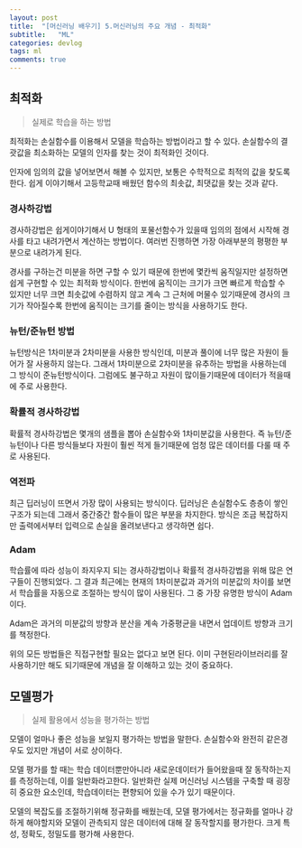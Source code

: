 ```yaml
---
layout: post
title:  "[머신러닝 배우기] 5.머신러닝의 주요 개념 - 최적화"
subtitle:   "ML"
categories: devlog
tags: ml
comments: true
---
```


## 최적화

> 실제로 학습을 하는 방법

최적화는 손실함수를 이용해서 모델을 학습하는 방법이라고 할 수 있다. 손실함수의 결괏값을 최소화하는 모델의 인자를 찾는 것이 최적화인 것이다.

인자에 임의의 값을 넣어보면서 해볼 수 있지만, 보통은 수학적으로 최적의 값을 찾도록 한다. 쉽게 이야기해서 고등학교때 배웠던 함수의 최솟값, 최댓값을 찾는 것과 같다.

### 경사하강법

경사하강법은 쉽게이야기해서 U 형태의 포물선함수가 있을때 임의의 점에서 시작해 경사를 타고 내려가면서 계산하는 방법이다. 여러번 진행하면 가장 아래부분의 평평한 부분으로 내려가게 된다.

경사를 구하는건 미분을 하면 구할 수 있기 때문에 한번에 몇칸씩 움직일지만 설정하면 쉽게 구현할 수 있는 최적화 방식이다. 한번에 움직이는 크기가 크면 빠르게 학습할 수 있지만 너무 크면 최솟값에 수렴하지 않고 계속 그 근처에 머물수 있기때문에 경사의 크기가 작아질수록 한번에 움직이는 크기를 줄이는 방식을 사용하기도 한다.

### 뉴턴/준뉴턴 방법

뉴턴방식은 1차미분과 2차미분을 사용한 방식인데, 미분과 풀이에 너무 많은 자원이 들어가 잘 사용하지 않는다. 그래서 1차미분으로 2차미분을 유추하는 방법을 사용하는데 그 방식이 준뉴턴방식이다. 그럼에도 불구하고 자원이 많이들기때문에 데이터가 적을때에 주로 사용한다.

### 확률적 경사하강법

확률적 경사하강법은 몇개의 샘플을 뽑아 손실함수와 1차미분값을 사용한다. 즉 뉴턴/준뉴턴이나 다른 방식들보다 자원이 훨씬 적게 들기때문에 엄청 많은 데이터를 다룰 때 주로 사용된다.

### 역전파

최근 딥러닝이 뜨면서 가장 많이 사용되는 방식이다. 딥러닝은 손실함수도 층층이 쌓인 구조가 되는데 그래서 중간중간 함수들이 많은 부분을 차지한다. 방식은 조금 복잡하지만 출력에서부터 입력으로 손실을 올려보낸다고 생각하면 쉽다.

### Adam

학습률에 따라 성능이 좌지우지 되는 경사하강법이나 확률적 경사하강법을 위해 많은 연구들이 진행되었다. 그 결과 최근에는 현재의 1차미분값과 과거의 미분값의 차이를 보면서 학습률을 자동으로 조절하는 방식이 많이 사용된다. 그 중 가장 유명한 방식이 Adam이다.

Adam은 과거의 미분값의 방향과 분산을 계속 가중평균을 내면서 업데이트 방향과 크기를 책정한다.

위의 모든 방법들은 직접구현할 필요는 없다고 보면 된다. 이미 구현된라이브러리를 잘 사용하기만 해도 되기때문에 개념을 잘 이해하고 있는 것이 중요하다.

## 모델평가

> 실제 활용에서 성능을 평가하는 방법

모델이 얼마나 좋은 성능을 보일지 평가하는 방법을 말한다. 손실함수와 완전히 같은경우도 있지만 개념이 서로 상이하다.

모델 평가를 할 때는 학습 데이터뿐만아니라 새로운데이터가 들어왔을때 잘 동작하는지를 측정하는데, 이를 일반화라고한다. 일반화란 실제 머신러닝 시스템을 구축할 때 굉장히 중요한 요소인데, 학습데이터는 편향되어 있을 수가 있기 때문이다.

모델의 복잡도를 조절하기위해 정규화를 배웠는데, 모델 평가에서는 정규화를 얼마나 강하게 해야할지와 모델이 관측되지 않은 데이터에 대해 잘 동작할지를 평가한다. 크게 특성, 정확도, 정밀도를 평가해 사용한다.









